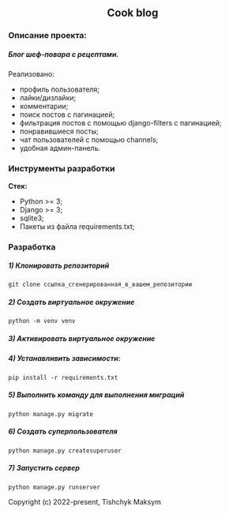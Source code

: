 <h2 align="center">Cook blog</h2>

### Описание проекта:
##### Блог шеф-повара с рецептами. 
Реализовано:
- профиль пользователя;
- лайки/дизлайки;
- комментарии;
- поиск постов с пагинацией;
- фильтрация постов с помощью django-filters с пагинацией;
- понравившиеся посты;
- чат пользователей с помощью channels;
- удобная админ-панель.


### Инструменты разработки

**Стек:**
- Python >= 3;
- Django >= 3;
- sqlite3;
- Пакеты из файла requirements.txt;

### Разработка

##### 1) Клонировать репозиторий

    git clone ссылка_сгенерированная_в_вашем_репозитории

##### 2) Создать виртуальное окружение

    python -m venv venv
    
##### 3) Активировать виртуальное окружение

##### 4) Устанавливить зависимости:

    pip install -r requirements.txt

##### 5) Выполнить команду для выполнения миграций

    python manage.py migrate
    
##### 6) Создать суперпользователя

    python manage.py createsuperuser
    
##### 7) Запустить сервер

    python manage.py runserver


Copyright (c) 2022-present, Tishchyk Maksym



